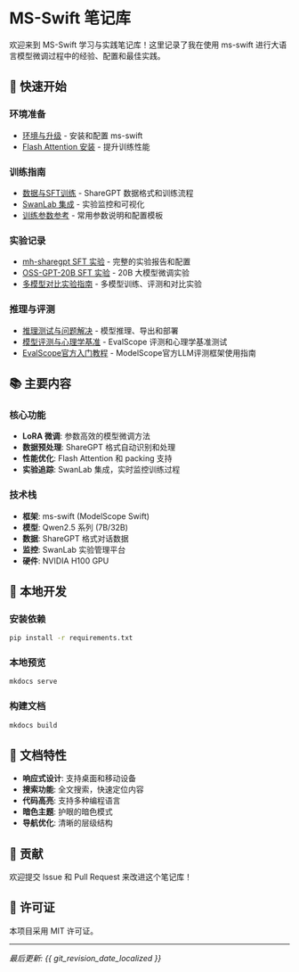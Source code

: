 # MS-Swift 笔记库

欢迎来到 MS-Swift 学习与实践笔记库！这里记录了我在使用 ms-swift 进行大语言模型微调过程中的经验、配置和最佳实践。

## 🚀 快速开始

### 环境准备
- [环境与升级](notes/10-环境与工具.md) - 安装和配置 ms-swift
- [Flash Attention 安装](notes/50-FlashAttention安装.md) - 提升训练性能

### 训练指南
- [数据与SFT训练](notes/20-数据与SFT训练.md) - ShareGPT 数据格式和训练流程
- [SwanLab 集成](notes/30-SwanLab集成.md) - 实验监控和可视化
- [训练参数参考](notes/65-训练参数参考.md) - 常用参数说明和配置模板

### 实验记录
- [mh-sharegpt SFT 实验](notes/40-实验报告-mh-sharegpt-sft.md) - 完整的实验报告和配置
- [OSS-GPT-20B SFT 实验](notes/45-实验报告-oss-gpt-20b-sft.md) - 20B 大模型微调实验
- [多模型对比实验指南](notes/66-多模型对比实验指南.md) - 多模型训练、评测和对比实验

### 推理与评测
- [推理测试与问题解决](notes/60-推理测试与问题解决.md) - 模型推理、导出和部署
- [模型评测与心理学基准](notes/70-模型评测与心理学基准.md) - EvalScope 评测和心理学基准测试
- [EvalScope官方入门教程](notes/70-EvalScope官方入门教程.md) - ModelScope官方LLM评测框架使用指南

## 📚 主要内容

### 核心功能
- **LoRA 微调**: 参数高效的模型微调方法
- **数据预处理**: ShareGPT 格式自动识别和处理
- **性能优化**: Flash Attention 和 packing 支持
- **实验追踪**: SwanLab 集成，实时监控训练过程

### 技术栈
- **框架**: ms-swift (ModelScope Swift)
- **模型**: Qwen2.5 系列 (7B/32B)
- **数据**: ShareGPT 格式对话数据
- **监控**: SwanLab 实验管理平台
- **硬件**: NVIDIA H100 GPU

## 🔧 本地开发

### 安装依赖
```bash
pip install -r requirements.txt
```

### 本地预览
```bash
mkdocs serve
```

### 构建文档
```bash
mkdocs build
```

## 📖 文档特性

- **响应式设计**: 支持桌面和移动设备
- **搜索功能**: 全文搜索，快速定位内容
- **代码高亮**: 支持多种编程语言
- **暗色主题**: 护眼的暗色模式
- **导航优化**: 清晰的层级结构

## 🤝 贡献

欢迎提交 Issue 和 Pull Request 来改进这个笔记库！

## 📄 许可证

本项目采用 MIT 许可证。

---

*最后更新: {{ git_revision_date_localized }}*
